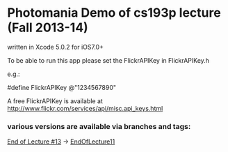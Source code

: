 # Photomania Demo of cs193p lecture (Fall 2013-14)

written in Xcode 5.0.2 for iOS7.0+


To be able to run this app please set the FlickrAPIKey in FlickrAPIKey.h

e.g.:

#define FlickrAPIKey @"1234567890"

A free FlickrAPIKey is available at
   http://www.flickr.com/services/api/misc.api_keys.html


### various versions are available via branches and tags:



[End of Lecture #13](http://cs193p.m2m.at/cs193p-lecture-13-core-data-and-table-view-2013-14/) -> [EndOfLecture11](https://github.com/m2mtech/photomania-2013-14/tree/EndOfLecture13)

